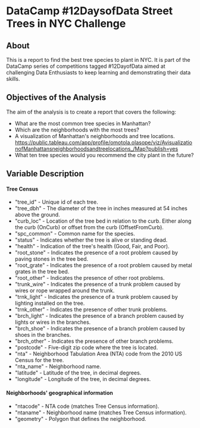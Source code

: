 # DataCamp #12DaysofData Street Trees in NYC Challenge

## About 
This is a report to find the best tree species to plant in NYC. It is part of the DataCamp series of competitions tagged #12DayofData aimed at challenging Data Enthusiasts to keep learning and demonstrating their data skills.

## Objectives of the Analysis
The aim of the analysis is to create a report that covers the following:

- What are the most common tree species in Manhattan?
- Which are the neighborhoods with the most trees?
- A visualization of Manhattan's neighborhoods and tree locations. <https://public.tableau.com/app/profile/omotola.olasope/viz/AvisualizationofManhattansneighborhoodsandtreelocations_/Map?publish=yes>
- What ten tree species would you recommend the city plant in the future?

## Variable Description

#### Tree Census
- "tree_id" - Unique id of each tree.
- "tree_dbh" - The diameter of the tree in inches measured at 54 inches above the ground.
- "curb_loc" - Location of the tree bed in relation to the curb. Either along the curb (OnCurb) or offset from the curb (OffsetFromCurb).
- "spc_common" - Common name for the species.
- "status" - Indicates whether the tree is alive or standing dead.
- "health" - Indication of the tree's health (Good, Fair, and Poor).
- "root_stone" - Indicates the presence of a root problem caused by paving stones in the tree bed.
- "root_grate" - Indicates the presence of a root problem caused by metal grates in the tree bed.
- "root_other" - Indicates the presence of other root problems.
- "trunk_wire" - Indicates the presence of a trunk problem caused by wires or rope wrapped around the trunk.
- "trnk_light" - Indicates the presence of a trunk problem caused by lighting installed on the tree.
- "trnk_other" - Indicates the presence of other trunk problems.
- "brch_light" - Indicates the presence of a branch problem caused by lights or wires in the branches.
- "brch_shoe" - Indicates the presence of a branch problem caused by shoes in the branches.
- "brch_other" - Indicates the presence of other branch problems.
- "postcode" - Five-digit zip code where the tree is located.
- "nta" - Neighborhood Tabulation Area (NTA) code from the 2010 US Census for the tree.
- "nta_name" - Neighborhood name.
- "latitude" - Latitude of the tree, in decimal degrees.
- "longitude" - Longitude of the tree, in decimal degrees.

#### Neighborhoods' geographical information
- "ntacode" - NTA code (matches Tree Census information).
- "ntaname" - Neighborhood name (matches Tree Census information).
- "geometry" - Polygon that defines the neighborhood.